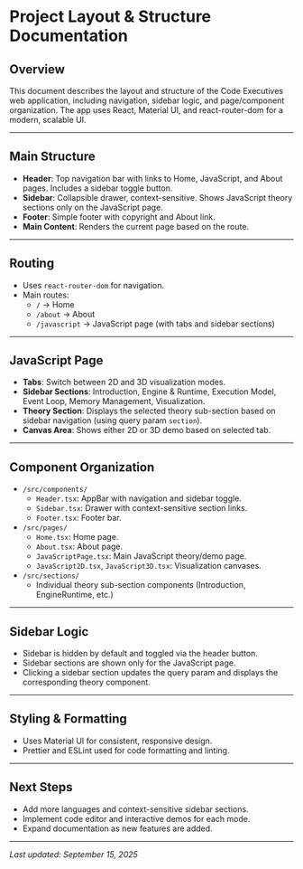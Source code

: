 # Project Layout & Structure Documentation

## Overview

This document describes the layout and structure of the Code Executives web application, including navigation, sidebar logic, and page/component organization. The app uses React, Material UI, and react-router-dom for a modern, scalable UI.

---

## Main Structure

- **Header**: Top navigation bar with links to Home, JavaScript, and About pages. Includes a sidebar toggle button.
- **Sidebar**: Collapsible drawer, context-sensitive. Shows JavaScript theory sections only on the JavaScript page.
- **Footer**: Simple footer with copyright and About link.
- **Main Content**: Renders the current page based on the route.

---

## Routing

- Uses `react-router-dom` for navigation.
- Main routes:
  - `/` → Home
  - `/about` → About
  - `/javascript` → JavaScript page (with tabs and sidebar sections)

---

## JavaScript Page

- **Tabs**: Switch between 2D and 3D visualization modes.
- **Sidebar Sections**: Introduction, Engine & Runtime, Execution Model, Event Loop, Memory Management, Visualization.
- **Theory Section**: Displays the selected theory sub-section based on sidebar navigation (using query param `section`).
- **Canvas Area**: Shows either 2D or 3D demo based on selected tab.

---

## Component Organization

- `/src/components/`
  - `Header.tsx`: AppBar with navigation and sidebar toggle.
  - `Sidebar.tsx`: Drawer with context-sensitive section links.
  - `Footer.tsx`: Footer bar.
- `/src/pages/`
  - `Home.tsx`: Home page.
  - `About.tsx`: About page.
  - `JavaScriptPage.tsx`: Main JavaScript theory/demo page.
  - `JavaScript2D.tsx`, `JavaScript3D.tsx`: Visualization canvases.
- `/src/sections/`
  - Individual theory sub-section components (Introduction, EngineRuntime, etc.)

---

## Sidebar Logic

- Sidebar is hidden by default and toggled via the header button.
- Sidebar sections are shown only for the JavaScript page.
- Clicking a sidebar section updates the query param and displays the corresponding theory component.

---

## Styling & Formatting

- Uses Material UI for consistent, responsive design.
- Prettier and ESLint used for code formatting and linting.

---

## Next Steps

- Add more languages and context-sensitive sidebar sections.
- Implement code editor and interactive demos for each mode.
- Expand documentation as new features are added.

---

_Last updated: September 15, 2025_
